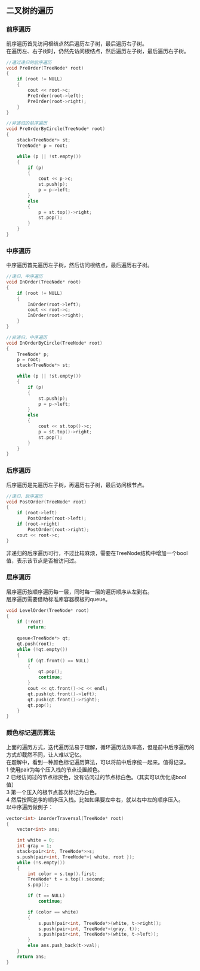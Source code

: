 ## 二叉树的遍历
### 前序遍历
前序遍历首先访问根结点然后遍历左子树，最后遍历右子树。   
在遍历左、右子树时，仍然先访问根结点，然后遍历左子树，最后遍历右子树。   
```c
//通过递归的前序遍历     
void PreOrder(TreeNode* root)     
{  
	if (root != NULL)  
	{   
		cout << root->c;  
		PreOrder(root->left);  
		PreOrder(root->right);   
	}   
}    

//非递归的前序遍历  
void PreOrderByCircle(TreeNode* root)   
{   
	stack<TreeNode*> st;  
	TreeNode* p = root;  

	while (p || !st.empty())  
	{  
		if (p)  
		{  
			cout << p->c;   
			st.push(p);  
			p = p->left;  
		}   
		else   
		{  
			p = st.top()->right;  
			st.pop();  
		}  
	}  
}  
```
### 中序遍历
中序遍历首先遍历左子树，然后访问根结点，最后遍历右子树。
```c
//递归，中序遍历   
void InOrder(TreeNode* root)  
{  
	if (root != NULL)  
	{  
		InOrder(root->left);   
		cout << root->c;   
		InOrder(root->right);   
	}  
}   

//非递归，中序遍历   
void InOrderByCircle(TreeNode* root)  
{  
	TreeNode* p;  
	p = root;  
	stack<TreeNode*> st;  

	while (p || !st.empty())   
	{   
		if (p)  
		{  
			st.push(p);  
			p = p->left;   
		}  
		else   
		{  
			cout << st.top()->c;   
			p = st.top()->right;  
			st.pop();  
		}  
	}  
}  
```
### 后序遍历
后序遍历是先遍历左子树，再遍历右子树，最后访问根节点。   
```c
//递归，后序遍历  
void PostOrder(TreeNode* root)    
{   
	if (root->left)  
		PostOrder(root->left);  
	if (root->right)   
		PostOrder(root->right);  
	cout << root->c;  
}  
```
非递归的后序遍历可行，不过比较麻烦，需要在TreeNode结构中增加一个bool值，表示该节点是否被访问过。   
### 层序遍历
层序遍历按顺序遍历每一层，同时每一层的遍历顺序从左到右。   
层序遍历需要借助标准库容器模板的queue。    
```c
void LevelOrder(TreeNode* root)  
{  
	if (!root)  
		return;  
  
	queue<TreeNode*> qt;  
	qt.push(root);  
	while (!qt.empty())  
	{  
		if (qt.front() == NULL)  
		{  
			qt.pop();  
			continue;  
		}   
		cout << qt.front()->c << endl;   
		qt.push(qt.front()->left);   
		qt.push(qt.front()->right);   
		qt.pop();  
	}    
}    
```   
### 颜色标记遍历算法
上面的遍历方式，迭代遍历法易于理解，循环遍历法效率高，但是前中后序遍历的方式却截然不同，让人难以记忆。   
在题解中，看到一种颜色标记遍历算法，可以将前中后序统一起来。值得记录。   
1 使用pair为每个压入栈的节点设置颜色。   
2 已经访问过的节点标灰色，没有访问过的节点标白色。（其实可以优化成bool值）   
3 第一个压入的根节点首次标记为白色。   
4 然后按照逆序的顺序压入栈。比如如果要左中右，就以右中左的顺序压入。   
以中序遍历做例子：   
```c
vector<int> inorderTraversal(TreeNode* root)
{
	vector<int> ans;

	int white = 0;
	int gray = 1;
	stack<pair<int, TreeNode*>>s;
	s.push(pair<int, TreeNode*>{ white, root });
	while (!s.empty())
	{
		int color = s.top().first;
		TreeNode* t = s.top().second;
		s.pop();

		if (t == NULL)
			continue;

		if (color == white)
		{
			s.push(pair<int, TreeNode*>(white, t->right));
			s.push(pair<int, TreeNode*>(gray, t));
			s.push(pair<int, TreeNode*>(white, t->left));
		}
		else ans.push_back(t->val);
	}
	return ans;
}
```
